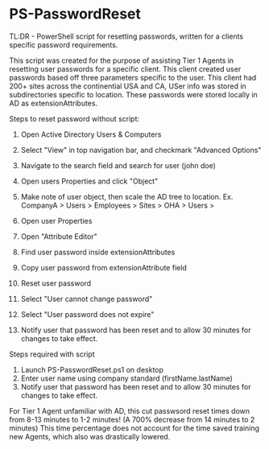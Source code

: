 # PS-PasswordReset
TL:DR - PowerShell script for resetting passwords, written for a clients specific password requirements.

This script was created for the purpose of assisting Tier 1 Agents in resetting user passwords for a specific client.
This client created user passwords based off three parameters specific to the user.
This client had 200+ sites across the continential USA and CA, USer info was stored in subdirectories specific to location.
These passwords were stored locally in AD as extensionAttributes.

Steps to reset password without script:

1. Open Active Directory Users & Computers
2. Select "View" in top navigation bar, and checkmark "Advanced Options"
3. Navigate to the search field and search for user (john doe)
4. Open users Properties and click "Object"
5. Make note of user object, then scale the AD tree to location. 
Ex. CompanyA > 
             Users > 
                     Employees > 
                                 Sites > 
                                         OHA > 
                                               Users > 

6. Open user Properties
7. Open "Attribute Editor"
8. Find user password inside extensionAttributes
9. Copy user password from extensionAttribute field
10. Reset user password
11. Select "User cannot change password"
12. Select "User password does not expire"
13. Notify user that password has been reset and to allow 30 minutes for changes to take effect.

Steps required with script

1. Launch PS-PasswordReset.ps1 on desktop
2. Enter user name using company standard (firstName.lastName)
3. Notify user that password has been reset and to allow 30 minutes for changes to take effect.



For Tier 1 Agent unfamiliar with AD, this cut passwsord reset times down from 8-13 minutes to 1-2 minutes! (A 700% decrease from 14 minutes to 2 minutes)
This time percentage does not account for the time saved training new Agents, which also was drastically lowered.
